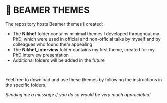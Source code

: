 &nbsp;

# :triangular_flag_on_post: BEAMER THEMES

The repository hosts Beamer themes I created:
*  The __Nikhef__ folder contains minimal themes I developed throughout my PhD, which were used in official and non-official talks by myself and by colleagues who found them appealing
*  The __Nikhef_interview__ folder contains my first theme, created for my PhD interview presentation
*  Additional folders will be added in the future

&nbsp;

Feel free to download and use these themes by following the instructions in the specific folders. 

_Sending me a message if you do so would be very much appreciated!_
